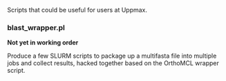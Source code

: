 Scripts that could be useful for users at Uppmax.

### blast_wrapper.pl

**Not yet in working order**

Produce a few SLURM scripts to package up a multifasta file into multiple jobs
and collect results, hacked together based on the OrthoMCL wrapper script.


